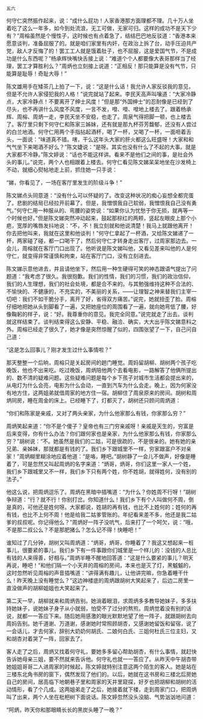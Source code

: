     五六 

   何守仁突然振作起来，说：“成什么屁功！人家香港那方面理都不理。几十万人坐着吃了这么一年多，如今到处流浪，无工可做，无家可归。这样的成功不是天下少有？”周榕虽然是个慢性子，这时候也有点着急了，结结巴巴地反驳道：“香港本来愿意谈判，准备屈服了的。就是咱们家里有内奸，在政治上拆了台，动手压迫共产党，敌人才反悔了的！罢工工人就是饿着肚子，也不屈服，这是爱国气节，不是成功是什么东西呢？”杨承辉快嘴快舌接上说：“难道个个人都要像大表哥那样当了经理，罢工才算胜利么？”周炳也立刻接上说道：“正相反！那只能算是没有气节，只能算是耻辱！奇耻大辱！”

   陈文雄用手在矮茶几上拍了一下，说：“这是什么话！我允许人家反驳我的意见，但是不允许人家侵犯我的人格！”说完就站了起来。李民天高声叫嚷道：“大家冷静点，大家冷静点！不要离开了绅士风度！”但是那“外国绅士”的忍耐像是已经到了尽头，也不再讲什么风度不风度，一言不发，噔、噔、噔地上楼去了。跟着杨承辉、周榕、周炳一走，李民天坐不安稳，也走了。周泉气得把脚一顿，也上楼去了。客厅里只剩下何守仁和陈家三姊妹，还有就是那九杯芬芳馥郁，还没有人尝过的白兰地酒。何守仁用两个手指拈起酒杯，喝了一杯，又喝了一杯，一面咂着舌头，一面说：“味道真不错。嗐，干么这年头大家的肝火都这么旺盛呀！大家和和气气坐下来喝酒不好么？”陈文婕说：“是呀。其实也没有什么了不起的大事。就是大家都不冷静。”陈文婷说：“话也不能这样讲。看来不是他们之间的事，是社会外头的事儿。”说完，两个人也相跟着上楼去。何守仁看见陈文娣呆呆地坐在沙发椅上不动，就细心熨帖地走上前，抓住她一只手说：

   “娣，你看见了，一场在客厅里发生的阶级斗争！”

   陈文娣点头同意道：“没有什么可以怀疑的了。改变这种状况的痴心妄想全都完蛋了。悲剧的结局已经拉开前幕了。但是，我憎恨我自己软弱，我憎恨我自己没有勇气。”何守仁用一种服从的、弯腰的姿势说：“如果你认为忧愁于你无损，就再等一个时候也好。”但是陈文娣突然冲动起来，鼓起那棕红的两颊，竖起左眼皮上那个小疤，宽厚的嘴唇发抖地说：“不，不！我立刻就和他说清楚！我马上就跟他离开！你去把他叫来，我就在这里和他谈判！”何守仁拿起了一杯酒，又给陈文娣递了一杯，两家碰了碰，都一口喝干了，然后何守仁才转身走出客厅，过周家那边去。一会儿，周榕就在客厅门口出现了。他听说是陈文娣叫他，又看见差来叫他的人是何守仁，就变得非常谨慎和拘束，站在客厅门口，没有立刻进去。

   陈文娣示意他进去，并且请他坐下，然后用一种生硬得可笑的神态跟语气提出了问题道：“我考虑了很久。我很抱歉。我们的性情，我们的习惯，我们的政治信仰，我们的人生理想，我们的社会处境，都是合不来的。与其勉强维持这种不合法的、不愉快的、不健康的，不充实的，不美丽的关系，——让理智之神来替我们主宰一切吧：我们不如干脆分手，离开了好，省得双方痛苦。”说完，她就扭歪了脸。周榕仔细地把她从头到脚看了一遍，又把她座位的周围看了一遍，就向她弯低了腰，好像鞠躬的样子，说：“好。我尊重你的意见。我完全同意。”说完就走了出去。谈判就这样结束了。谈判结束得这么安静、平稳、融洽、确实，大大出乎陈文娣意料之外。周榕已经走了很久了，她才像是突然惊醒了似的，四围张望了一下，自己问自己道：

   “这是怎么回事儿？刚才发生过什么事情啦？”

   那天整整一个后晌，周榕只是关起房间的趟门睡觉。周妈留胡柳、胡树两个孩子吃晚饭，他也不出来吃。吃过晚饭，周炳陪他两个去看电影，一路解答了他俩所提出的、数不清的疑难问题。这些疑难问题是每个乡下孩子对城市生活都会提出来的，从电灯为什么会亮，电影为什么会动，一直到汽车为什么会走。晚上，因为何家没有地方住，这两姐弟就借周家的地方住一宿。胡柳住了周泉原来的房间。胡树和周炳同房，睡在周金的床上。已经睡下了，灯都灭了，胡树还只顾问周炳道：

   “你们和陈家是亲戚，又对了两头亲家，为什么他家那么有钱，你家那么穷？”

   周炳笑起来道：“你不是个傻子？皇帝也有三门穷亲戚呀！亲戚是天生的，穷富是后来变得，你有什么办法？你们跟何家也是亲家，为什么他家那么有钱，你家那么穷？”胡树说：“不。她虽然是我们的二姑，可是很疏的，不是很亲的。她有她的亲兄弟、亲姊妹，那就都是有钱的了。我们乡下跟城里不一样，穷家跟富户不对亲家！”周炳糊里糊涂地应着他道：“是咯，睡吧。”胡树静了一会儿不做声，好像是睡着了，可是忽然又叫起周炳的名字来道：“炳哥，炳哥，你们这里一家人一个姓，我们乡下跟城里又不一样，我们乡下只有两个姓，你不姓胡，就得姓何，没有别的法子。”

   他这么说，把周炳逗乐了。周炳在黑暗中插嘴道：“为什么？你姓周不行呀！”胡树争辩道：“行？就不行！你别打岔。你知道什么！我们乡下有个人叫做何不周，倒是真的，可他还是姓何呀。大家都说，姓胡的再有钱，也比不上姓何的；姓何的再有钱，也比不上何不周！他是给我二姑爹管账的。年纪看来差不多，他还是我二姑爹的叔叔呢。你记得他么？”周炳好一阵子没吭气，后来打了一个呵欠，说：“哦，不是那二叔公么？不是那肥猪么？怎么记不得！快睡吧！”

   谁知过了几分钟，胡树又叫周炳道：“炳哥，炳哥，你睡着了？我这又想起来一桩事儿，很要紧的事儿。我们乡下有一件事跟你们城里是一个样儿的：没钱的人总比有钱的人来得善，好相与。”周炳半睡不醒地回答道：“这是什么要紧的事儿？明天再说，睡吧！”和他们隔一个小天井的周榕的房间，本来也是灭了灯，黑魆魆的，这时忽然听见周榕的声音插嘴道：“讲得满有趣儿，让他讲完嘛，你急着睡干什么！昨天晚上没有睡觉么？”这边神楼底的周炳跟胡树大笑起来了，后边二房里一直没做声的胡柳姐姐也大笑起来了。

   第二天一早，胡柳就来和周炳告别。她淌着眼泪，求周炳多多教导她妹子，多多扶持她妹子，说她妹子身子从小就弱，怕受不了过分的熬煎。周炳觉着没有别的话说，就都一一答应下来。随后她用感激的眼光默默地望了他一阵子，就跟胡树去向周妈告别。她千道谢、万道谢，感谢她时常照顾胡杏，又感谢她留饭和留宿，说了一会话儿，才去何家，辞别大奶奶何胡氏、二娘何白氏、三姐何杜氏三位主妇，又和胡杏对着哭了一阵，回家去了。

   客人走了之后，周炳又找着何守礼，要她多多留心帮助胡杏，有什么事情，就赶快告诉她母亲三姐，要不然就来告诉他。何守礼也就一一答应了。从昨天中午胡杏带她姐姐哥哥二人进周家的时候起，陈文婷就特别注意这两个陌生的客人。她是站在三楼东北角书房的窗下，偶然发现了他们的。以后，她就在这书房和三楼北后房她自己的房间，居高临下地朝巷子里和周家的天井里窥探，好歹也把胡柳和胡树的活动情形，看了个几成。这两姐弟走了之后，她接着就下楼，走到周家门口，把周炳叫了出来，两个人坐在枇杷树下面说话。陈文婷忽然没头没脑、气势汹汹地问道：

   “阿炳，昨天你和那眼睛长长的黑炭头睡了一晚？”

